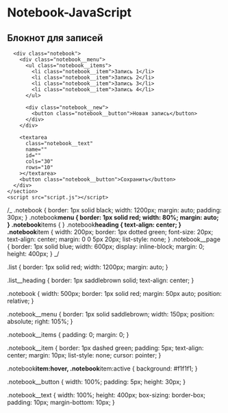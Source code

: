 # Notebook-JavaScript

<!DOCTYPE html>
<html lang="en">
  <head>
    <meta charset="UTF-8" />
    <meta http-equiv="X-UA-Compatible" content="IE=edge" />
    <meta name="viewport" content="width=device-width, initial-scale=1.0" />
    <link rel="stylesheet" href="index.css" />
    <title>Блокнот на JavaScript</title>
  </head>
  <body>
    <section class="list">
      <h1 class="list__heading">Блокнот для записей</h1>

      <div class="notebook">
        <div class="notebook__menu">
          <ul class="notebook__items">
            <li class="notebook__item">Запись 1</li>
            <li class="notebook__item">Запись 2</li>
            <li class="notebook__item">Запись 3</li>
            <li class="notebook__item">Запись 4</li>
          </ul>

          <div class="notebook__new">
            <button class="notebook__button">Новая запись</button>
          </div>
        </div>

        <textarea
          class="notebook__text"
          name=""
          id=""
          cols="30"
          rows="10"
        ></textarea>
        <button class="notebook__button">Сохранить</button>
      </div>
    </section>
    <script src="script.js"></script>

  </body>
</html>

/_ .notebook {
border: 1px solid black;
width: 1200px;
margin: auto;
padding: 30px;
}
.notebook**menu {
border: 1px solid red;
width: 80%;
margin: auto;
}
.notebook**items {
}
.notebook**heading {
text-align: center;
}
.notebook**item {
width: 200px;
border: 1px dotted green;
font-size: 20px;
text-align: center;
margin: 0 0 5px 20px;
list-style: none;
}
.notebook\_\_page {
border: 1px solid blue;
width: 600px;
display: inline-block;
margin: 0;
height: 400px;
} _/

.list {
border: 1px solid red;
width: 1200px;
margin: auto;
}

.list\_\_heading {
border: 1px saddlebrown solid;
text-align: center;
}

.notebook {
width: 500px;
border: 1px solid red;
margin: 50px auto;
position: relative;
}

.notebook\_\_menu {
border: 1px solid saddlebrown;
width: 150px;
position: absolute;
right: 105%;
}

.notebook\_\_items {
padding: 0;
margin: 0;
}

.notebook\_\_item {
border: 1px dashed green;
padding: 5px;
text-align: center;
margin: 10px;
list-style: none;
cursor: pointer;
}

.notebook**item:hover,
.notebook**item:active {
background: #f1f1f1;
}

.notebook\_\_button {
width: 100%;
padding: 5px;
height: 30px;
}

.notebook\_\_text {
width: 100%;
height: 400px;
box-sizing: border-box;
padding: 10px;
margin-bottom: 10px;
}
